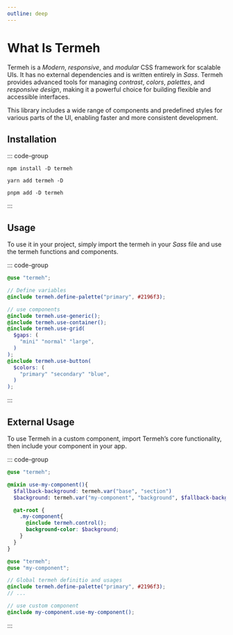 ```yaml
---
outline: deep
---
```


# What Is Termeh

Termeh is a _Modern_, _responsive_, and _modular_ CSS framework for scalable UIs. It has no external dependencies and is written entirely in _Sass_. Termeh provides advanced tools for managing _contrast_, _colors_, _palettes_, and _responsive design_, making it a powerful choice for building flexible and accessible interfaces.

This library includes a wide range of components and predefined styles for various parts of the UI, enabling faster and more consistent development.

## Installation

::: code-group

```npm
npm install -D termeh
```

```yarn
yarn add termeh -D
```

```pnpm
pnpm add -D termeh
```

:::

## Usage

To use it in your project, simply import the termeh in your _Sass_ file and use the termeh functions and components.

::: code-group

```scss [app.scss]
@use "termeh";

// Define variables
@include termeh.define-palette("primary", #2196f3);

// use components
@include termeh.use-generic();
@include termeh.use-container();
@include termeh.use-grid(
  $gaps: (
    "mini" "normal" "large",
  )
);
@include termeh.use-button(
  $colors: (
    "primary" "secondary" "blue",
  )
);
```

:::

## External Usage

To use Termeh in a custom component, import Termeh’s core functionality, then include your component in your app.

::: code-group

```scss [component.scss]
@use "termeh";

@mixin use-my-component(){
  $fallback-background: termeh.var("base", "section")
  $background: termeh.var("my-component", "background", $fallback-background);

  @at-root {
    .my-component{
      @include termeh.control();
      background-color: $background;
    }
  }
}
```

```scss [app.scss]
@use "termeh";
@use "my-component";

// Global termeh definitio and usages
@include termeh.define-palette("primary", #2196f3);
// ...

// use custom component
@include my-component.use-my-component();
```

:::
